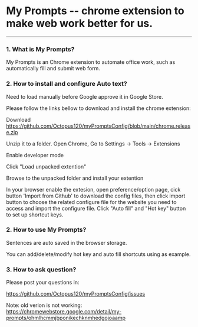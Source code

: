 My Prompts -- chrome extension to make web work better for us.<a name="TOP"></a>
===================

- - - - 
### 1. What is My Prompts? 

   My Prompts is an Chrome extension to automate office work, such as automatically fill and submit web form.
    
### 2. How to install and configure Auto text?

   Need to load manually before Google approve it in Google Store.
   
   Please follow the links bellow to download and install the chrome extension: 
   
   Download https://github.com/Octopus120/myPromptsConfig/blob/main/chrome.release.zip
   
   Unzip it to a folder. 
   Open Chrome, Go to Settings -> Tools -> Extensions

   Enable developer mode

   Click "Load unpacked extention"

   Browse to the unpacked folder and install your extention

   In your browser enable the extesion, open preference/option page, cick button 'Import from Github' to download the config files, then click import button to choose the related configure file for the website you need to access and import the configure file. Click "Auto fill" and "Hot key" button to set up shortcut keys.

### 2. How to use My Prompts?   
   Sentences are auto saved in the browser storage. 
   
   You can add/delete/modify hot key and auto fill shortcuts using  as example.
   
### 3. How to ask question?
   Please post your questions in:
   
  [ https://github.com/Octopus120/myPromptsConfig/issues ](https://github.com/Octopus120/myPromptsConfig)


Note: old verion is not working: https://chromewebstore.google.com/detail/my-prompts/ohmlhcmmjbponikechknmhedgojoaamp  
   
      


